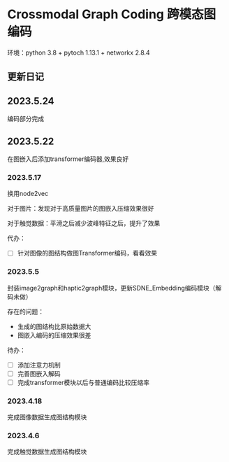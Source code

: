 # Crossmodal Graph Coding 跨模态图编码
环境：python 3.8 + pytoch 1.13.1 + networkx 2.8.4

## 更新日记

## 2023.5.24

编码部分完成

## 2023.5.22

在图嵌入后添加transformer编码器,效果良好

### 2023.5.17
换用node2vec

对于图片：发现对于高质量图片的图嵌入压缩效果很好

对于触觉数据：平滑之后减少波峰特征之后，提升了效果

代办：

- [ ] 针对图像的图结构做图Transformer编码，看看效果 

### 2023.5.5
封装image2graph和haptic2graph模块，更新SDNE_Embedding编码模块（解码未做）

存在的问题：
  + 生成的图结构比原始数据大
  + 图嵌入编码的压缩效果很差

待办：
- [ ] 添加注意力机制
- [ ] 完善图嵌入解码
- [ ] 完成transformer模块以后与普通编码比较压缩率

### 2023.4.18
完成图像数据生成图结构模块

### 2023.4.6
完成触觉数据生成图结构模块